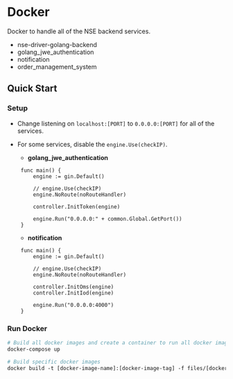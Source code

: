 # Docker

Docker to handle all of the NSE backend services.
- nse-driver-golang-backend
- golang_jwe_authentication
- notification
- order_management_system

## Quick Start

### Setup
- Change listening on `localhost:[PORT]` to `0.0.0.0:[PORT]` for all of the services.
- For some services, disable the `engine.Use(checkIP)`.
  
  - **golang_jwe_authentication**
   ```golang
    func main() {
    	engine := gin.Default()
      
    	// engine.Use(checkIP)
    	engine.NoRoute(noRouteHandler)
    
    	controller.InitToken(engine)
    
    	engine.Run("0.0.0.0:" + common.Global.GetPort())
    }
    ```
  - **notification**
   ```golang
    func main() {
    	engine := gin.Default()
    
    	// engine.Use(checkIP)
    	engine.NoRoute(noRouteHandler)
    
    	controller.InitOms(engine)
    	controller.InitIod(engine)
    
    	engine.Run("0.0.0.0:4000")
    }
    ```

### Run Docker
```Dockerfile
# Build all docker images and create a container to run all docker images
docker-compose up

# Build specific docker images
docker build -t [docker-image-name]:[docker-image-tag] -f files/[docker-file-name] ../[docker-build-context-directory]
```

###



